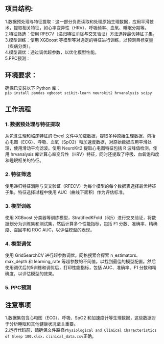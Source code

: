 ## 项目结构:<br>
1.数据预处理与特征提取：这一部分负责读取和处理原始生理数据，应用平滑技术，提取相关特征，如心率变异性（HRV）、呼吸频率、血氧、睡眠分期等。<br>
2.特征筛选：使用 RFECV（递归特征消除与交叉验证）方法选择最优特征子集。<br>
3.模型训练：使用 XGBoost 等模型等对选定的特征进行训练，以预测目标变量（疾病分类）。<br>
4.模型调优：通过调优超参数，以优化模型性能。<br>
5.PPC预测：<br>
## 环境要求：<br>
确保已安装以下 Python 库：<br>
`pip install pandas xgboost scikit-learn neurokit2 hrvanalysis scipy`<br>
## 工作流程<br>
### 1. 数据预处理与特征提取<br>
从包含生理和临床特征的 Excel 文件中加载数据，提取多种原始生理数据，包括心电图（ECG）、呼吸、血氧（SpO2）和加速度数据，对原始数据应用平滑处理，使用滑动平均滤波。使用 NeuroKit2 提取心电图特征包括 R 波峰值检测，使用 hrvanalysis 库计算心率变异性（HRV）特征，同时还提取了呼吸、血氧饱和度和睡眠相关的特征。<br>
### 2. 特征筛选<br>
使用递归特征消除与交叉验证（RFECV）为每个模型的每个数据表选择最优特征子集。特征选择过程中使用 AUC（曲线下面积）作为评估标准。<br>
### 3. 模型训练<br>
使用 XGBoost 分类器等训练模型，StratifiedKFold（5折）进行交叉验证，将数据划分为训练集和测试集，然后计算多个性能指标，包括 F1 分数、准确率、精确度、召回率和 ROC AUC，以评估模型的表现。<br>
### 4. 模型调优<br>
使用 GridSearchCV 进行超参数调优。网格搜索会探索 n_estimators、max_depth 和 learning_rate 等超参数的不同值，以找到最佳的模型配置。然后使用调优后的5训练和调优后，打印性能指标，包括 AUC、准确率、F1 分数和精确度，以评估模型的效果。<br>
### 5. PPC预测<br>

## 注意事项<br>
1.数据集包含心电图（ECG）、呼吸、SpO2 和加速度计等生理数据，这些数据对于分析睡眠和其他健康状况至关重要。<br>
2.运行代码前，请确保文件路径`Physiological and Clinical Characteristics of Sleep 100.xlsx，clinical_data.csv`正确。
